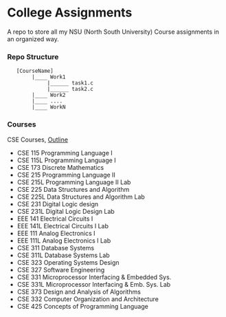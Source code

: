 # College Assignments

A repo to store all my NSU (North South University) Course assignments in an organized way.


### Repo Structure

```
   [CourseName]
        |____ Work1
             |______ task1.c
             |______ task2.c
        |____ Work2
        |____ ....
        |____ WorkN
```

### Courses

CSE Courses, [Outline](http://ece.northsouth.edu/undergraduate/academics/programs/bs-cse/)

- CSE 115 Programming Language I
- CSE 115L Programming Language I
- CSE 173 Discrete Mathematics
- CSE 215 Programming Language II
- CSE 215L Programming Language II Lab
- CSE 225 Data Structures  and Algorithm
- CSE 225L Data Structures  and Algorithm Lab
- CSE 231 Digital Logic design
- CSE 231L Digital Logic Design Lab
- EEE 141 Electrical Circuits I	
- EEE 141L Electrical Circuits I Lab
- EEE 111 Analog Electronics I
- EEE 111L Analog Electronics I Lab
- CSE 311 Database Systems	
- CSE 311L Database Systems Lab	
- CSE 323 Operating Systems Design	
- CSE 327 Software Engineering	
- CSE 331 Microprocessor Interfacing & Embedded Sys.	
- CSE 331L Microprocessor Interfacing & Emb. Sys. Lab	
- CSE 373 Design and Analysis of Algorithms	
- CSE 332 Computer Organization and Architecture
- CSE 425 Concepts of Programming Language

